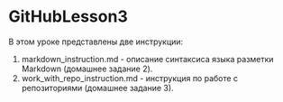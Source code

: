 # GitHubLesson3

В этом уроке представлены две инструкции:
1. markdown_instruction.md - описание синтаксиса языка разметки Markdown (домашнее задание 2).
1. work_with_repo_instruction.md - инструкция по работе с репозиториями (домашнее задание 3). 

